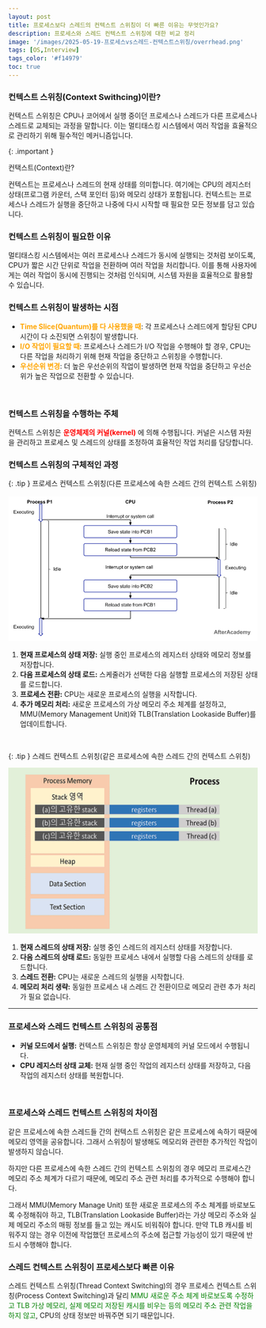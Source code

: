 ```yaml
---
layout: post
title: 프로세스보다 스레드의 컨텍스트 스위칭이 더 빠른 이유는 무엇인가요?
description: 프로세스와 스레드 컨텍스트 스위칭에 대한 비교 정리
image: '/images/2025-05-19-프로세스vs스레드-컨텍스트스위칭/overrhead.png'
tags: [OS,Interview]
tags_color: '#f14979'
toc: true
---
```


### 컨텍스트 스위칭(Context Swithcing)이란?

컨텍스트 스위칭은 CPU나 코어에서 실행 중이던 프로세스나 스레드가 다른 프로세스나 스레드로 교체되는 과정을 말합니다. 이는 멀티태스킹 시스템에서 여러 작업을 효율적으로 관리하기 위해 필수적인 메커니즘입니다.

{: .important }

컨택스트(Context)란?

컨텍스트는 프로세스나 스레드의 현재 상태를 의미합니다. 여기에는 CPU의 레지스터 상태(프로그램 카운터, 스택 포인터 등)와 메모리 상태가 포함됩니다. 컨텍스트는 프로세스나 스레드가 실행을 중단하고 나중에 다시 시작할 때 필요한 모든 정보를 담고 있습니다.

### 컨텍스트 스위칭이 필요한 이유

멀티태스킹 시스템에서는 여러 프로세스나 스레드가 동시에 실행되는 것처럼 보이도록, CPU가 짧은 시간 단위로 작업을 전환하며 여러 작업을 처리합니다. 이를 통해 사용자에게는 여러 작업이 동시에 진행되는 것처럼 인식되며, 시스템 자원을 효율적으로 활용할 수 있습니다.

### 컨텍스트 스위칭이 발생하는 시점

- <span style="color:orange">**Time Slice(Quantum)를 다 사용했을 때**</span>: 각 프로세스나 스레드에게 할당된 CPU 시간이 다 소진되면 스위칭이 발생합니다.
- <span style="color:orange">**I/O 작업이 필요할 때**</span>: 프로세스나 스레드가 I/O 작업을 수행해야 할 경우, CPU는 다른 작업을 처리하기 위해 현재 작업을 중단하고 스위칭을 수행합니다.
- <span style="color:orange">**우선순위 변경**</span>: 더 높은 우선순위의 작업이 발생하면 현재 작업을 중단하고 우선순위가 높은 작업으로 전환할 수 있습니다.

<br>

### 컨텍스트 스위칭을 수행하는 주체

컨텍스트 스위칭은 <span style="color:red">**운영체제의 커널(kernel)**</span> 에 의해 수행됩니다. 커널은 시스템 자원을 관리하고 프로세스 및 스레드의 상태를 조정하여 효율적인 작업 처리를 담당합니다.

### 컨텍스트 스위칭의 구체적인 과정

{: .tip }
프로세스 컨텍스트 스위칭(다른 프로세스에 속한 스레드 간의 컨텍스트 스위칭)

![process_context_switching](../images/2025-05-19-프로세스vs스레드-컨텍스트스위칭/process_context_switching.png)

1. **현재 프로세스의 상태 저장:** 실행 중인 프로세스의 레지스터 상태와 메모리 정보를 저장합니다.
2. **다음 프로세스의 상태 로드:** 스케줄러가 선택한 다음 실행할 프로세스의 저장된 상태를 로드합니다.
3. **프로세스 전환:** CPU는 새로운 프로세스의 실행을 시작합니다.
4. **추가 메모리 처리:** 새로운 프로세스의 가상 메모리 주소 체계를 설정하고, MMU(Memory Management Unit)와 TLB(Translation Lookaside Buffer)를 업데이트합니다.

<br>

{: .tip }
스레드 컨텍스트 스위칭(같은 프로세스에 속한 스레드 간의 컨텍스트 스위칭)

![image](../images/2025-05-19-프로세스vs스레드-컨텍스트스위칭/image.png)

1. **현재 스레드의 상태 저장:** 실행 중인 스레드의 레지스터 상태를 저장합니다.
2. **다음 스레드의 상태 로드:** 동일한 프로세스 내에서 실행할 다음 스레드의 상태를 로드합니다.
3. **스레드 전환:** CPU는 새로운 스레드의 실행을 시작합니다.
4. **메모리 처리 생략:** 동일한 프로세스 내 스레드 간 전환이므로 메모리 관련 추가 처리가 필요 없습니다.

------

### 프로세스와 스레드 컨텍스트 스위칭의 공통점

- **커널 모드에서 실행:** 컨텍스트 스위칭은 항상 운영체제의 커널 모드에서 수행됩니다.
- **CPU 레지스터 상태 교체:** 현재 실행 중인 작업의 레지스터 상태를 저장하고, 다음 작업의 레지스터 상태를 복원합니다.

<br>

### 프로세스와 스레드 컨텍스트 스위칭의 차이점

같은 프로세스에 속한 스레드들 간의 컨텍스트 스위칭은 같은 프로세스에 속하기 때문에 메모리 영역을 공유합니다. 그래서 스위칭이 발생해도 메모리와 관련한 추가적인 작업이 발생하지 않습니다.

하지만 다른 프로세스에 속한 스레드 간의 컨텍스트 스위칭의 경우 메모리 프로세스간 메모리 주소 체계가 다르기 때문에, 메모리 주소 관련 처리를 추가적으로 수행해야 합니다.

그래서 MMU(Memory Manage Unit) 또한 새로운 프로세스의 주소 체계를 바로보도록 수정해줘야 하고, TLB(Translation Lookaside Buffer)라는 가상 메모리 주소와 실제 메모리 주소의 매핑 정보를 들고 있는 캐시도 비워줘야 합니다. 만약 TLB 캐시를 비워주지 않는 경우 이전에 작업했던 프로세스의 주소에 접근할 가능성이 있기 때문에 반드시 수행해야 합니다.

### 스레드 컨텍스트 스위칭이 프로세스보다 빠른 이유

스레드 컨텍스트 스위칭(Thread Context Switching)의 경우 프로세스 컨텍스트 스위칭(Process Context Switching)과 달리 <span style="color:green">MMU 새로운 주소 체계 바로보도록 수정하고 TLB 가상 메모리, 실제 메모리 저장된 캐시를 비우는 등의 메모리 주소 관련 작업을 하지 않고</span>, CPU의 상태 정보만 바꿔주면 되기 때문입니다.